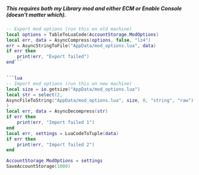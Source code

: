 ##### This requires both my Library mod and either ECM or Enable Console (doesn't matter which).


```lua
-- Export mod options (run this on old machine)
local options = TableToLuaCode(AccountStorage.ModOptions)
local err, data = AsyncCompress(options, false, "lz4")
err = AsyncStringToFile("AppData/mod_options.lua", data)
if err then
	print(err, "Export failed")
end```


```lua
-- Import mod options (run this on new machine)
local size = io.getsize("AppData/mod_options.lua")
local str = select(2,
AsyncFileToString("AppData/mod_options.lua", size, 0, "string", "raw")
)
local err, data = AsyncDecompress(str)
if err then
	print(err, "Import failed 1")
end
local err, settings = LuaCodeToTuple(data)
if err then
	print(err, "Import failed 2")
end

AccountStorage.ModOptions = settings
SaveAccountStorage(1000)
```
